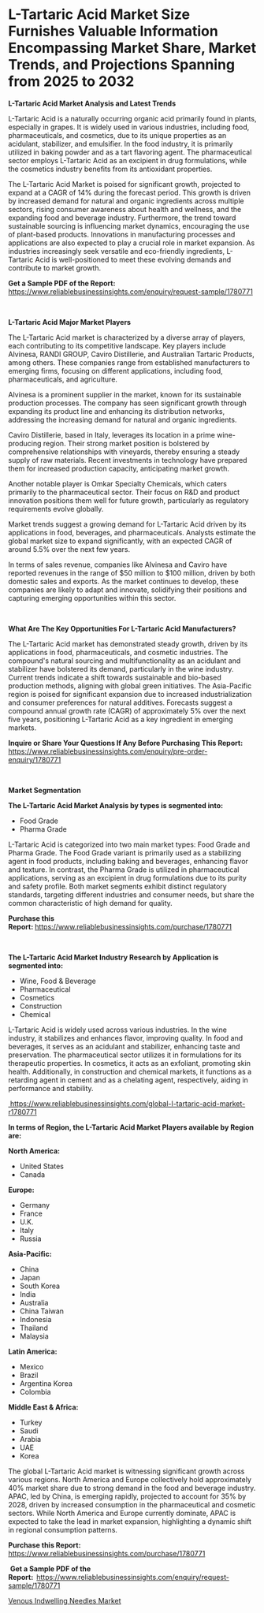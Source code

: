 <p><h1>L-Tartaric Acid Market Size Furnishes Valuable Information Encompassing Market Share, Market Trends, and Projections Spanning from 2025 to 2032</h1></p><p><strong>L-Tartaric Acid Market Analysis and Latest Trends</strong></p>
<p><p>L-Tartaric Acid is a naturally occurring organic acid primarily found in plants, especially in grapes. It is widely used in various industries, including food, pharmaceuticals, and cosmetics, due to its unique properties as an acidulant, stabilizer, and emulsifier. In the food industry, it is primarily utilized in baking powder and as a tart flavoring agent. The pharmaceutical sector employs L-Tartaric Acid as an excipient in drug formulations, while the cosmetics industry benefits from its antioxidant properties.</p><p>The L-Tartaric Acid Market is poised for significant growth, projected to expand at a CAGR of 14% during the forecast period. This growth is driven by increased demand for natural and organic ingredients across multiple sectors, rising consumer awareness about health and wellness, and the expanding food and beverage industry. Furthermore, the trend toward sustainable sourcing is influencing market dynamics, encouraging the use of plant-based products. Innovations in manufacturing processes and applications are also expected to play a crucial role in market expansion. As industries increasingly seek versatile and eco-friendly ingredients, L-Tartaric Acid is well-positioned to meet these evolving demands and contribute to market growth.</p></p>
<p><strong>Get a Sample PDF of the Report:&nbsp;</strong> <a href="https://www.reliablebusinessinsights.com/enquiry/request-sample/1780771?utm_campaign=3276&utm_medium=2&utm_source=Github&utm_content=ia&utm_term=25032025&utm_id=l-tartaric-acid">https://www.reliablebusinessinsights.com/enquiry/request-sample/1780771</a></p>
<p>&nbsp;</p>
<p><strong>L-Tartaric Acid Major Market Players</strong></p>
<p><p>The L-Tartaric Acid market is characterized by a diverse array of players, each contributing to its competitive landscape. Key players include Alvinesa, RANDI GROUP, Caviro Distillerie, and Australian Tartaric Products, among others. These companies range from established manufacturers to emerging firms, focusing on different applications, including food, pharmaceuticals, and agriculture.</p><p>Alvinesa is a prominent supplier in the market, known for its sustainable production processes. The company has seen significant growth through expanding its product line and enhancing its distribution networks, addressing the increasing demand for natural and organic ingredients.</p><p>Caviro Distillerie, based in Italy, leverages its location in a prime wine-producing region. Their strong market position is bolstered by comprehensive relationships with vineyards, thereby ensuring a steady supply of raw materials. Recent investments in technology have prepared them for increased production capacity, anticipating market growth.</p><p>Another notable player is Omkar Specialty Chemicals, which caters primarily to the pharmaceutical sector. Their focus on R&D and product innovation positions them well for future growth, particularly as regulatory requirements evolve globally. </p><p>Market trends suggest a growing demand for L-Tartaric Acid driven by its applications in food, beverages, and pharmaceuticals. Analysts estimate the global market size to expand significantly, with an expected CAGR of around 5.5% over the next few years.</p><p>In terms of sales revenue, companies like Alvinesa and Caviro have reported revenues in the range of $50 million to $100 million, driven by both domestic sales and exports. As the market continues to develop, these companies are likely to adapt and innovate, solidifying their positions and capturing emerging opportunities within this sector.</p></p>
<p>&nbsp;</p>
<p><strong>What Are The Key Opportunities For L-Tartaric Acid Manufacturers?</strong></p>
<p><p>The L-Tartaric Acid market has demonstrated steady growth, driven by its applications in food, pharmaceuticals, and cosmetic industries. The compound's natural sourcing and multifunctionality as an acidulant and stabilizer have bolstered its demand, particularly in the wine industry. Current trends indicate a shift towards sustainable and bio-based production methods, aligning with global green initiatives. The Asia-Pacific region is poised for significant expansion due to increased industrialization and consumer preferences for natural additives. Forecasts suggest a compound annual growth rate (CAGR) of approximately 5% over the next five years, positioning L-Tartaric Acid as a key ingredient in emerging markets.</p></p>
<p><strong>Inquire or Share Your Questions If Any Before Purchasing This Report:</strong> <a href="https://www.reliablebusinessinsights.com/enquiry/pre-order-enquiry/1780771?utm_campaign=3276&utm_medium=2&utm_source=Github&utm_content=ia&utm_term=25032025&utm_id=l-tartaric-acid">https://www.reliablebusinessinsights.com/enquiry/pre-order-enquiry/1780771</a></p>
<p>&nbsp;</p>
<p><strong>Market Segmentation</strong></p>
<p><strong>The L-Tartaric Acid Market Analysis by types is segmented into:</strong></p>
<p><ul><li>Food Grade</li><li>Pharma Grade</li></ul></p>
<p><p>L-Tartaric Acid is categorized into two main market types: Food Grade and Pharma Grade. The Food Grade variant is primarily used as a stabilizing agent in food products, including baking and beverages, enhancing flavor and texture. In contrast, the Pharma Grade is utilized in pharmaceutical applications, serving as an excipient in drug formulations due to its purity and safety profile. Both market segments exhibit distinct regulatory standards, targeting different industries and consumer needs, but share the common characteristic of high demand for quality.</p></p>
<p><strong>Purchase this Report:&nbsp;</strong><a href="https://www.reliablebusinessinsights.com/purchase/1780771?utm_campaign=3276&utm_medium=2&utm_source=Github&utm_content=ia&utm_term=25032025&utm_id=l-tartaric-acid">https://www.reliablebusinessinsights.com/purchase/1780771</a></p>
<p>&nbsp;</p>
<p><strong>The L-Tartaric Acid Market Industry Research by Application is segmented into:</strong></p>
<p><ul><li>Wine, Food & Beverage</li><li>Pharmaceutical</li><li>Cosmetics</li><li>Construction</li><li>Chemical</li></ul></p>
<p><p>L-Tartaric Acid is widely used across various industries. In the wine industry, it stabilizes and enhances flavor, improving quality. In food and beverages, it serves as an acidulant and stabilizer, enhancing taste and preservation. The pharmaceutical sector utilizes it in formulations for its therapeutic properties. In cosmetics, it acts as an exfoliant, promoting skin health. Additionally, in construction and chemical markets, it functions as a retarding agent in cement and as a chelating agent, respectively, aiding in performance and stability.</p></p>
<p><a href="https://www.reliablebusinessinsights.com/global-l-tartaric-acid-market-r1780771?utm_campaign=3276&utm_medium=2&utm_source=Github&utm_content=ia&utm_term=25032025&utm_id=l-tartaric-acid">&nbsp;https://www.reliablebusinessinsights.com/global-l-tartaric-acid-market-r1780771</a></p>
<p><strong>In terms of Region, the L-Tartaric Acid Market Players available by Region are:</strong></p>
<p>
    <p> <strong> North America: </strong>
        <ul>
            <li>United States</li>
            <li>Canada</li>
        </ul>
        </p> 
    <p> <strong> Europe: </strong>
        <ul>
            <li>Germany</li>
            <li>France</li>
            <li>U.K.</li>
            <li>Italy</li>
            <li>Russia</li>
        </ul>
        </p> 
    <p> <strong> Asia-Pacific: </strong>
        <ul>
            <li>China</li>
            <li>Japan</li>
            <li>South Korea</li>
            <li>India</li>
            <li>Australia</li>
            <li>China Taiwan</li>
            <li>Indonesia</li>
            <li>Thailand</li>
            <li>Malaysia</li>
        </ul>
        </p> 
    <p> <strong> Latin America: </strong>
        <ul>
            <li>Mexico</li>
            <li>Brazil</li>
            <li>Argentina Korea</li>
            <li>Colombia</li>
        </ul>
        </p> 
    <p> <strong> Middle East & Africa: </strong>
        <ul>
            <li>Turkey</li>
            <li>Saudi</li>
            <li>Arabia</li>
            <li>UAE</li>
            <li>Korea</li>
        </ul>
    </p>
    </p>
<p><p>The global L-Tartaric Acid market is witnessing significant growth across various regions. North America and Europe collectively hold approximately 40% market share due to strong demand in the food and beverage industry. APAC, led by China, is emerging rapidly, projected to account for 35% by 2028, driven by increased consumption in the pharmaceutical and cosmetic sectors. While North America and Europe currently dominate, APAC is expected to take the lead in market expansion, highlighting a dynamic shift in regional consumption patterns.</p></p>
<p><strong>Purchase this Report: </strong><a href="https://www.reliablebusinessinsights.com/purchase/1780771?utm_campaign=3276&utm_medium=2&utm_source=Github&utm_content=ia&utm_term=25032025&utm_id=l-tartaric-acid">https://www.reliablebusinessinsights.com/purchase/1780771</a></p>
<p>&nbsp;<strong>Get a Sample PDF of the Report:&nbsp;&nbsp;</strong><a href="https://www.reliablebusinessinsights.com/enquiry/request-sample/1780771?utm_campaign=3276&utm_medium=2&utm_source=Github&utm_content=ia&utm_term=25032025&utm_id=l-tartaric-acid">https://www.reliablebusinessinsights.com/enquiry/request-sample/1780771</a></p>
<p><strong></strong></p>
<p><p><a href="https://github.com/sirayedantte/Market-Research-Report-List-1/blob/main/venous-indwelling-needles-market.md?utm_campaign=3276&utm_medium=2&utm_source=Github&utm_content=ia&utm_term=25032025&utm_id=l-tartaric-acid">Venous Indwelling Needles Market</a></p></p>